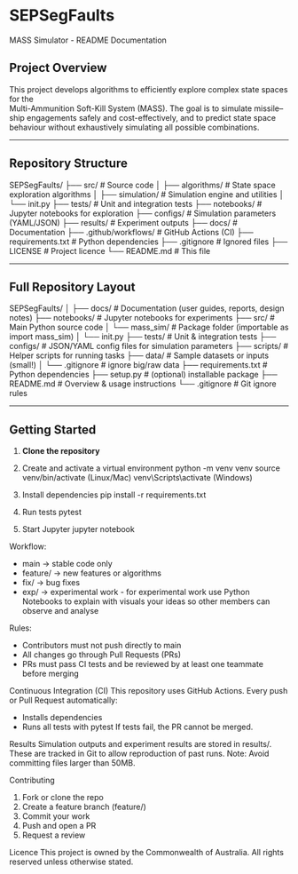 # SEPSegFaults
MASS Simulator - README Documentation

## Project Overview
This project develops algorithms to efficiently explore complex state spaces for the  
Multi-Ammunition Soft-Kill System (MASS). The goal is to simulate missile–ship engagements safely and cost-effectively, and to predict state space behaviour without exhaustively simulating all possible combinations.

---

## Repository Structure
SEPSegFaults/
├── src/                 # Source code
│   ├── algorithms/      # State space exploration algorithms
│   ├── simulation/      # Simulation engine and utilities
│   └── init.py
├── tests/               # Unit and integration tests
├── notebooks/           # Jupyter notebooks for exploration
├── configs/             # Simulation parameters (YAML/JSON)
├── results/             # Experiment outputs
├── docs/                # Documentation
├── .github/workflows/   # GitHub Actions (CI)
├── requirements.txt     # Python dependencies
├── .gitignore           # Ignored files
├── LICENSE              # Project licence
└── README.md            # This file

---

## Full Repository Layout
SEPSegFaults/
│
├── docs/                 # Documentation (user guides, reports, design notes)
├── notebooks/            # Jupyter notebooks for experiments
├── src/                  # Main Python source code
│   └── mass_sim/         # Package folder (importable as import mass_sim)
│       └── init.py
├── tests/                # Unit & integration tests
├── configs/              # JSON/YAML config files for simulation parameters
├── scripts/              # Helper scripts for running tasks
├── data/                 # Sample datasets or inputs (small!)
│   └── .gitignore        # ignore big/raw data
├── requirements.txt      # Python dependencies
├── setup.py              # (optional) installable package
├── README.md             # Overview & usage instructions
└── .gitignore            # Git ignore rules


---

## Getting Started

1. **Clone the repository**

2. Create and activate a virtual environment
python -m venv venv
source venv/bin/activate (Linux/Mac)
venv\Scripts\activate (Windows)



3. Install dependencies
pip install -r requirements.txt

4. Run tests
pytest

5. Start Jupyter
jupyter notebook


Workflow:
- main → stable code only
- feature/ → new features or algorithms
- fix/ → bug fixes
- exp/ → experimental work - for experimental work use Python Notebooks to explain with visuals your ideas so other members can observe and analyse


Rules:
- Contributors must not push directly to main
- All changes go through Pull Requests (PRs)
- PRs must pass CI tests and be reviewed by at least one teammate before merging


Continuous Integration (CI)
This repository uses GitHub Actions.
Every push or Pull Request automatically:
- Installs dependencies
- Runs all tests with pytest
If tests fail, the PR cannot be merged.


Results
Simulation outputs and experiment results are stored in results/. These are tracked in Git to allow
reproduction of past runs.
Note: Avoid committing files larger than 50MB.


Contributing
1. Fork or clone the repo
2. Create a feature branch (feature/)
3. Commit your work
4. Push and open a PR
5. Request a review


Licence
This project is owned by the Commonwealth of Australia.
All rights reserved unless otherwise stated.